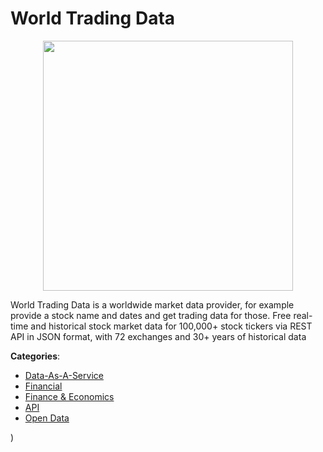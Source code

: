 # World Trading Data
<p align="center">
    <img width="400" src="https://raw.githubusercontent.com/apis-list/apis-list/apis/world-trading-data/logo_256x256.png" />
</p>

World Trading Data is a worldwide market data provider, for example provide a stock name and dates and get trading data for those. Free real-time and historical stock market data for 100,000+ stock tickers via REST API in JSON format, with 72 exchanges and 30+ years of historical data



**Categories**:
- [Data-As-A-Service](https://github.com/apis-list/apis-list#data-as-a-service)
- [Financial](https://github.com/apis-list/apis-list#financial)
- [Finance & Economics](https://github.com/apis-list/apis-list#finance-and-economics)
- [API](https://github.com/apis-list/apis-list#api)
- [Open Data](https://github.com/apis-list/apis-list#open-data)



)



